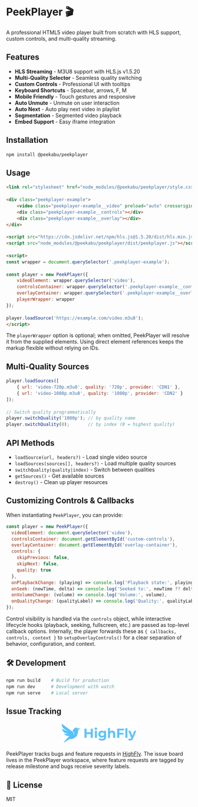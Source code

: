 # PeekPlayer 🎬
A professional HTML5 video player built from scratch with HLS support, custom controls, and multi-quality streaming. 

## Features

- **HLS Streaming** - M3U8 support with HLS.js v1.5.20
- **Multi-Quality Selector** - Seamless quality switching
- **Custom Controls** - Professional UI with tooltips
- **Keyboard Shortcuts** - Spacebar, arrows, F, M
- **Mobile Friendly** - Touch gestures and responsive
- **Auto Unmute** - Unmute on user interaction
- **Auto Next** - Auto play next video in playlist
- **Segmentation** - Segmented video playback
- **Embed Support** - Easy iframe integration

## Installation

```bash
npm install @peekabu/peekplayer
```

## Usage

```html
<link rel="stylesheet" href="node_modules/@peekabu/peekplayer/style.css">

<div class="peekplayer-example">
    <video class="peekplayer-example__video" preload="auto" crossorigin=""></video>
    <div class="peekplayer-example__controls"></div>
    <div class="peekplayer-example__overlay"></div>
</div>

<script src="https://cdn.jsdelivr.net/npm/hls.js@1.5.20/dist/hls.min.js"></script>
<script src="node_modules/@peekabu/peekplayer/dist/peekplayer.js"></script>

<script>
const wrapper = document.querySelector('.peekplayer-example');

const player = new PeekPlayer({
    videoElement: wrapper.querySelector('video'),
    controlsContainer: wrapper.querySelector('.peekplayer-example__controls'),
    overlayContainer: wrapper.querySelector('.peekplayer-example__overlay'),
    playerWrapper: wrapper
});

player.loadSource('https://example.com/video.m3u8');
</script>
```

The `playerWrapper` option is optional; when omitted, PeekPlayer will resolve it from the supplied elements. Using direct element references keeps the markup flexible without relying on IDs.

## Multi-Quality Sources

```javascript
player.loadSources([
    { url: 'video-720p.m3u8', quality: '720p', provider: 'CDN1' },
    { url: 'video-1080p.m3u8', quality: '1080p', provider: 'CDN2' }
]);

// Switch quality programmatically
player.switchQuality('1080p'); // by quality name
player.switchQuality(0);       // by index (0 = highest quality)
```

## API Methods

- `loadSource(url, headers?)` - Load single video source
- `loadSources(sources[], headers?)` - Load multiple quality sources  
- `switchQuality(quality|index)` - Switch between qualities
- `getSources()` - Get available sources
- `destroy()` - Clean up player resources

## Customizing Controls & Callbacks

When instantiating `PeekPlayer`, you can provide:

```javascript
const player = new PeekPlayer({
  videoElement: document.querySelector('video'),
  controlsContainer: document.getElementById('custom-controls'),
  overlayContainer: document.getElementById('overlay-container'),
  controls: {
    skipPrevious: false,
    skipNext: false,
    quality: true
  },
  onPlaybackChange: (playing) => console.log('Playback state:', playing),
  onSeek: (newTime, delta) => console.log('Seeked to:', newTime ?? delta),
  onVolumeChange: (volume) => console.log('Volume:', volume),
  onQualityChange: (qualityLabel) => console.log('Quality:', qualityLabel)
});
```

Control visibility is handled via the `controls` object, while interactive lifecycle hooks (playback, seeking, fullscreen, etc.) are passed as top-level callback options. Internally, the player forwards these as `{ callbacks, controls, context }` to `setupOverlayControls()` for a clear separation of behavior, configuration, and context.

## 🛠️ Development

```bash
npm run build    # Build for production
npm run dev      # Development with watch
npm run serve    # Local server
```

## Issue Tracking

<p align="center">
  <img src="docs/assets/Highfly.svg" alt="Highfly logo" height="60" />
</p>

PeekPlayer tracks bugs and feature requests in [HighFly](https://highfly.app). The issue board lives in the PeekPlayer workspace, where feature requests are tagged by release milestone and bugs receive severity labels.


## 📄 License

MIT
